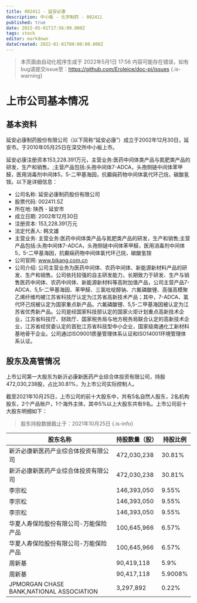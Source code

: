 ```yaml
---
title: 002411 - 延安必康
description: 中小板 - 化学制药 - 002411
published: true
date: 2022-05-01T17:56:09.000Z
tags: stock
editor: markdown
dateCreated: 2022-01-01T00:00:00.000Z
---
```


> 本页面由自动化程序生成于 2022年5月1日 17:56
> 内容可能存在错误，如有bug请提交issue至：https://github.com/Eroleice/doc-pi/issues
{.is-warning}

# 上市公司基本情况

## 基本资料

延安必康制药股份有限公司（以下简称“延安必康”）成立于2002年12月30日，延安市。于2010年05月25日在深交所中小板上市。

延安必康注册资本153,228.391万元，主营业务:医药中间体类产品与氮肥类产品的研发，生产和销售。;主营产品包括:头孢中间体7-ADCA，头孢侧链中间体苯甲醛，医用消毒剂中间体5，5-二甲基海因，抗癫痫药物中间体氯代环己烷，碳酸氢铵。以下是详细信息：

- 公司名称: 延安必康制药股份有限公司
- 股票代码: 002411.SZ
- 所在地: 陕西 - 延安市
- 成立日期: 2002年12月30日
- 注册资本: 153,228.391万元
- 法定代表人: 韩文雄
- 主营业务: 主营业务:医药中间体类产品与氮肥类产品的研发，生产和销售;主营产品包括:头孢中间体7-ADCA，头孢侧链中间体苯甲醛，医用消毒剂中间体5，5-二甲基海因，抗癫痫药物中间体氯代环己烷，碳酸氢铵
- 公司官网: www.bikang.com.cn
- 公司介绍: 公司主营业务为医药中间体、农药中间体、新能源新材料产品的研发、生产和销售。公司依托较强的自主研发能力，长期致力于研发、生产与销售医药中间体、农药中间体、新能源新材料等高附加值产品，公司主营产品7-ADCA、5,5-二甲基海因、苯甲醛、三氯吡啶醇钠、六氟磷酸锂、高强高模聚乙烯纤维均被江苏省科技厅认定为江苏省高新技术产品；其中，7-ADCA、氯代环己烷被认定为国家重点新产品。六氟磷酸锂、5,5-二甲基海因被认定为江苏省优秀新产品。公司是经国家科技部认定的国家火炬计划重点高新技术企业，江苏省科技厅、财政厅、国家税务局与地方税务局联合认定的高新技术企业，江苏省经贸委认定的首批江苏省科技型中小企业，国家级南通化工新材料基地骨干企业。公司通过ISO9001质量管理体系认证和ISO14001环境管理体系认证。


## 股东及高管情况

上市公司第一大股东为新沂必康新医药产业综合体投资有限公司，持股472,030,238股，占比30.81%，为上市公司实际控制人。

截至2021年10月25日，上市公司的前十大股东中，共有5名自然人股东，2名机构股东，2个产品账户，1个海外主体，其中5%以上大股东共有9名。上市公司前十大股东明细如下：

> 股东持股数据截止于：2021年10月25日
{.is-info}

| 股东名称 | 持股数量（股） | 持股比例 |
| --- | --- | --- |
| 新沂必康新医药产业综合体投资有限公司 | 472,030,238 | 30.81% |
| 新沂必康新医药产业综合体投资有限公司 | 472,030,238 | 30.81% |
| 李宗松 | 146,393,050 | 9.55% |
| 李宗松 | 146,393,050 | 9.55% |
| 李宗松 | 146,393,050 | 9.55% |
| 华夏人寿保险股份有限公司-万能保险产品 | 100,645,966 | 6.57% |
| 华夏人寿保险股份有限公司-万能保险产品 | 100,645,966 | 6.57% |
| 周新基 | 90,419,118 | 5.9% |
| 周新基 | 90,417,118 | 5.9008% |
| JPMORGAN CHASE BANK,NATIONAL ASSOCIATION | 3,297,892 | 0.22% |




